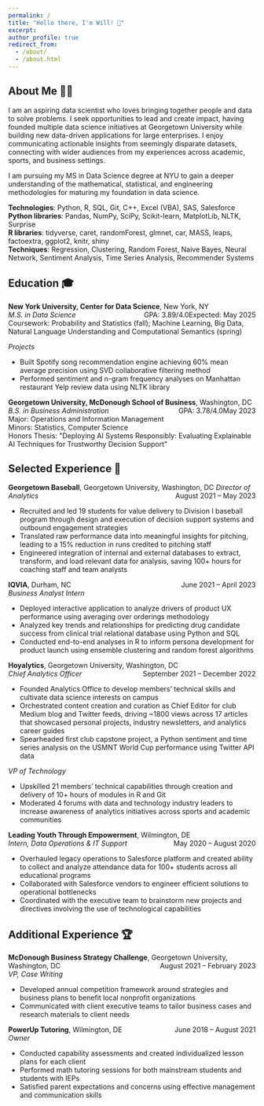 ```yaml
---
permalink: /
title: "Hello there, I'm Will! 👋"
excerpt:
author_profile: true
redirect_from: 
  - /about/
  - /about.html
---
```

## About Me 👨‍💻
I am an aspiring data scientist who loves bringing together people and data to solve problems. I seek opportunities to lead and create impact, having founded multiple data science initiatives at Georgetown University while building new data-driven applications for large enterprises. I enjoy communicating actionable insights from seemingly disparate datasets, connecting with wider audiences from my experiences across academic, sports, and business settings.  

I am pursuing my MS in Data Science degree at NYU to gain a deeper understanding of the mathematical, statistical, and engineering methodologies for maturing my foundation in data science.  

**Technologies**: Python, R, SQL, Git, C++, Excel (VBA), SAS, Salesforce  
**Python libraries**: Pandas, NumPy, SciPy, Scikit-learn, MatplotLib, NLTK, Surprise   
**R libraries**: tidyverse, caret, randomForest, glmnet, car, MASS, leaps, factoextra, ggplot2, knitr, shiny    
**Techniques**: Regression, Clustering, Random Forest, Naive Bayes, Neural Network, Sentiment Analysis, Time Series Analysis, Recommender Systems  

## Education 🎓
**New York University, Center for Data Science**, New York, NY <span style="float: right;">Expected: May 2025</span>  
*M.S. in Data Science* <span style="float: right;">GPA: 3.89/4.0</span>  
Coursework: Probability and Statistics (fall); Machine Learning, Big Data, Natural Language Understanding and Computational Semantics (spring)  

*Projects*
- Built Spotify song recommendation engine achieving 60% mean average precision using SVD collaborative filtering method  
- Performed sentiment and n-gram frequency analyses on Manhattan restaurant Yelp review data using NLTK library  

**Georgetown University, McDonough School of Business**, Washington, DC <span style="float: right;">May 2023</span>  
*B.S. in Business Administration* <span style="float: right;">GPA: 3.78/4.0</span>  
Major: Operations and Information Management  
Minors: Statistics, Computer Science  
Honors Thesis: "Deploying AI Systems Responsibly: Evaluating Explainable AI Techniques for Trustworthy Decision Support"  

## Selected Experience 🌟
**Georgetown Baseball**, Georgetown University, Washington, DC <span style="float: right;">August 2021 – May 2023</span>
*Director of Analytics*  
- Recruited and led 19 students for value delivery to Division I baseball program through design and execution of decision support systems and outbound engagement strategies  
- Translated raw performance data into meaningful insights for pitching, leading to a 15% reduction in runs credited to pitching staff  
- Engineered integration of internal and external databases to extract, transform, and load relevant data for analysis, saving 100+ hours for coaching staff and team analysts  

**IQVIA**, Durham, NC <span style="float: right;">June 2021 – April 2023</span>  
*Business Analyst Intern*  
- Deployed interactive application to analyze drivers of product UX performance using averaging over orderings methodology  
- Analyzed key trends and relationships for predicting drug candidate success from clinical trial relational database using Python and SQL  
- Conducted end-to-end analyses in R to inform persona development for product launch using ensemble clustering and random forest algorithms  

**Hoyalytics**, Georgetown University, Washington, DC <span style="float: right;">September 2021 – December 2022</span>   
*Chief Analytics Officer*  
- Founded Analytics Office to develop members’ technical skills and cultivate data science interests on campus  
- Orchestrated content creation and curation as Chief Editor for club Medium blog and Twitter feeds, driving ~1800 views across 17 articles that showcased personal projects, industry newsletters, and analytics career guides  
- Spearheaded first club capstone project, a Python sentiment and time series analysis on the USMNT World Cup performance using Twitter API data  

*VP of Technology*  
- Upskilled 21 members’ technical capabilities through creation and delivery of 10+ hours of modules in R and Git  
- Moderated 4 forums with data and technology industry leaders to increase awareness of analytics initiatives across sports and academic communities  

**Leading Youth Through Empowerment**, Wilmington, DE <span style="float: right;">May 2020 – August 2020</span>   
*Intern, Data Operations & IT Support*   
- Overhauled legacy operations to Salesforce platform and created ability to collect and analyze attendance data for 100+ students across all educational programs
- Collaborated with Salesforce vendors to engineer efficient solutions to operational bottlenecks
- Coordinated with the executive team to brainstorm new projects and directives involving the use of technological capabilities  
 
## Additional Experience 🏆
**McDonough Business Strategy Challenge**, Georgetown University, Washington, DC <span style="float: right;">August 2021 – February 2023</span>  
*VP, Case Writing*  
- Developed annual competition framework around strategies and business plans to benefit local nonprofit organizations  
- Communicated with client executive teams to tailor business cases and research materials to client needs  

**PowerUp Tutoring**, Wilmington, DE <span style="float: right;">June 2018 – August 2021</span>  
*Owner*  
- Conducted capability assessments and created individualized lesson plans for each client  
- Performed math tutoring sessions for both mainstream students and students with IEPs  
- Satisfied parent expectations and concerns using effective management and communication skills
